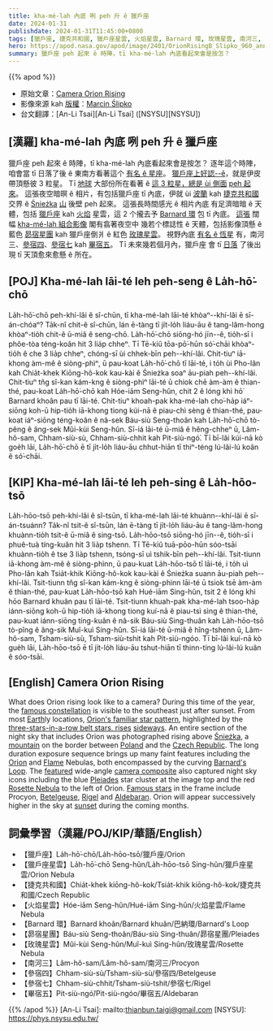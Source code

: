 ```yaml
---
title: kha-mé-lah 內底 咧 peh 升 ê 獵戶座
date: 2024-01-31
publishdate: 2024-01-31T11:45:00+0800
tags: [獵戶座, 捷克共和國, 獵戶座星雲, 火焰星雲, Barnard 環, 玫瑰星雲, 南河三, 參宿四, 參宿七, 畢宿五]
hero: https://apod.nasa.gov/apod/image/2401/OrionRisingB_Slipko_960_annotated.jpg
summary: 獵戶座 peh 起來 ê 時陣，tī kha-mé-lah 內底看起來會是按怎？
---
```


{{% apod %}}

- 原始文章：[Camera Orion Rising](https://apod.nasa.gov/apod/ap240131.html)
- 影像來源 kah [版權][copyright]：[Marcin Ślipko](https://www.instagram.com/marcinslipko_photo/)
- 台文翻譯：[An-Li Tsai][An-Li Tsai] ([NSYSU][NSYSU])

## [漢羅] kha-mé-lah 內底 咧 peh 升 ê 獵戶座
獵戶座 peh 起來 ê 時陣，tī kha-mé-lah 內底看起來會是按怎？
逐年這个時陣，咱會當 tī 日落了後 ê 東南方看著這个 [有名 ê 星座][famous constellation]。
[獵戶座上好認--ê][Orion's familiar star pattern]，就是伊皮帶頂懸彼 3 粒星。
Tī [地球][Earth] 大部份所在看著 ê [這 3 粒星，總是 ùi 側面][three-stars-in-a-row belt stars, rises] [peh 起來][sideways]。
這張夜空暗暝 ê 相片，有包括獵戶座 tī 內底，伊就 ùi [波蘭][Poland] kah [捷克共和國][Czech Republic] 交界 ê [Śnieżka][Śnieżka] [山][mountain] 後壁 peh 起來。
這張長時間感光 ê 相片內底 有足濟暗暗 ê 天體，包括 [獵戶座][Orion] kah [火焰][Flame] 星雲，這 2 个攏去予 [Barnard 環][Barnard's Loop] 包 tī 內底。
[這張][featured] 闊幅 [kha-mé-lah 組合影像][camera composite] 閣有翕著夜空中 幾若个標誌性 ê 天體，包括影像頂懸 ê 藍色 [昴宿星團][Pleiades] kah 獵戶座倒爿 ê 紅色 [玫瑰星雲][Rosette Nebula]。
視野內底 [有名 ê 恆星][Famous stars] 有，南河三、[參宿四][Betelgeuse]、[參宿七][Rigel] kah [畢宿五][Aldebaran]。
Tī 未來幾若個月內，獵戶座 會 tī [日落][sunset] 了後出現 tī 天頂愈來愈懸 ê 所在。

## [POJ] Kha-mé-lah lāi-té leh peh-seng ê La̍h-hō͘-chō
La̍h-hō͘-chō peh-khí-lâi ê sî-chūn, tī kha-mé-lah lāi-té khòaⁿ--khí-lâi ē sī-án-chóaⁿ?
Ta̍k-nî chit-ê sî-chūn, lán ē-tàng tī ji̍t-lo̍h liáu-āu ê tang-lâm-hong khòaⁿ-tio̍h chit-ê ū-miâ ê seng-chō.
La̍h-hō͘-chō siōng-hó jīn--ê, tio̍h-sī i phôe-tòa téng-koân hit 3 lia̍p chheⁿ.
Tī Tē-kiû tōa-pō͘-hūn só͘-chāi khòaⁿ-tio̍h ê che 3 lia̍p chheⁿ, chóng-sī ùi chhek-bīn peh--khí-lâi.
Chit-tiuⁿ iā-khong àm-mê ê siòng-phìⁿ, ū pau-koat La̍h-hō͘-chō tī lāi-té, i to̍h ùi Pho-lân kah Chia̍t-khek Kiōng-hô-kok kau-kài ê Śnieżka soaⁿ āu-piah peh--khí-lâi.
Chit-tiuⁿ tn̂g sî-kan kám-kng ê siòng-phìⁿ lāi-té ū chiok chē àm-àm ê thian-thé, pau-koat La̍h-hō͘-chō kah Hóe-iām Seng-hûn, chit 2 ê lóng khì hō͘ Barnard khoân pau tī lāi-té.
Chit-tiuⁿ khoah-pak kha-mé-lah cho͘-ha̍p iáⁿ-siōng koh-ū hip-tio̍h iā-khong tiong kúi-nā ê piau-chì sèng ê thian-thé, pau-koat iáⁿ-siōng téng-koân ê nâ-sek Báu-siù Seng-thoân kah La̍h-hō͘-chō tò-pêng ê âng-sek Mûi-kùi Seng-hûn.
Sī-iá lāi-té ū-miâ ê hêng-chheⁿ ū, Lâm-hô-sam, Chham-siù-sù, Chham-siù-chhit kah Pit-siù-ngó͘.
Tī bī-lâi kúi-nā kò goe̍h lāi, La̍h-hō͘-chō ē tī ji̍t-lo̍h liáu-āu chhut-hiān tī thiⁿ-téng lú-lâi-lú koân ê só͘-chāi.

## [KIP] Kha-mé-lah lāi-té leh peh-sing ê La̍h-hōo-tsō
La̍h-hōo-tsō peh-khí-lâi ê sî-tsūn, tī kha-mé-lah lāi-té khuànn--khí-lâi ē sī-án-tsuánn?
Ta̍k-nî tsit-ê sî-tsūn, lán ē-tàng tī ji̍t-lo̍h liáu-āu ê tang-lâm-hong khuànn-tio̍h tsit-ê ū-miâ ê sing-tsō.
La̍h-hōo-tsō siōng-hó jīn--ê, tio̍h-sī i phuê-tuà tíng-kuân hit 3 lia̍p tshenn.
Tī Tē-kiû tuā-pōo-hūn sóo-tsāi khuànn-tio̍h ê tse 3 lia̍p tshenn, tsóng-sī uì tshik-bīn peh--khí-lâi.
Tsit-tiunn iā-khong àm-mê ê siòng-phìnn, ū pau-kuat La̍h-hōo-tsō tī lāi-té, i to̍h uì Pho-lân kah Tsia̍t-khik Kiōng-hô-kok kau-kài ê Śnieżka suann āu-piah peh--khí-lâi.
Tsit-tiunn tn̂g sî-kan kám-kng ê siòng-phìnn lāi-té ū tsiok tsē àm-àm ê thian-thé, pau-kuat La̍h-hōo-tsō kah Hué-iām Sing-hûn, tsit 2 ê lóng khì hōo Barnard khuân pau tī lāi-té.
Tsit-tiunn khuah-pak kha-mé-lah tsoo-ha̍p iánn-siōng koh-ū hip-tio̍h iā-khong tiong kuí-nā ê piau-tsì sìng ê thian-thé, pau-kuat iánn-siōng tíng-kuân ê nâ-sik Báu-siù Sing-thuân kah La̍h-hōo-tsō tò-pîng ê âng-sik Muî-kuì Sing-hûn.
Sī-iá lāi-té ū-miâ ê hîng-tshenn ū, Lâm-hô-sam, Tsham-siù-sù, Tsham-siù-tshit kah Pit-siù-ngóo.
Tī bī-lâi kuí-nā kò gue̍h lāi, La̍h-hōo-tsō ē tī ji̍t-lo̍h liáu-āu tshut-hiān tī thinn-tíng lú-lâi-lú kuân ê sóo-tsāi.

## [English] Camera Orion Rising
What does Orion rising look like to a camera?
During this time of the year, the [famous constellation][famous constellation] is visible to the southeast just after sunset.
From most [Earth][Earth]ly locations, [Orion's familiar star pattern][Orion's familiar star pattern], highlighted by the [three-stars-in-a-row belt stars, rises][three-stars-in-a-row belt stars, rises] [sideways][sideways].
An entire section of the night sky that includes Orion was photographed rising above [Śnieżka][Śnieżka], a [mountain][mountain] on the border between [Poland][Poland] and the [Czech Republic][Czech Republic].
The long duration exposure sequence brings up many faint features including the [Orion][Orion] and [Flame][Flame] Nebulas, both encompassed by the curving [Barnard's Loop][Barnard's Loop].
The [featured][featured] wide-angle [camera composite][camera composite] also captured night sky icons including the blue [Pleiades][Pleiades] star cluster at the image top and the red [Rosette Nebula][Rosette Nebula] to the left of Orion.
[Famous stars][Famous stars] in the frame include Procyon, [Betelgeuse][Betelgeuse], [Rigel][Rigel] and [Aldebaran][Aldebaran].
Orion will appear successively higher in the sky at [sunset][sunset] during the coming months.

## 詞彙學習（漢羅/POJ/KIP/華語/English）
- 【獵戶座】La̍h-hō͘-chō/La̍h-hōo-tsō/獵戶座/Orion
- 【獵戶座星雲】La̍h-hō͘-chō Seng-hûn/La̍h-hōo-tsō Sing-hûn/獵戶座星雲/Orion Nebula
- 【捷克共和國】Chia̍t-khek kiōng-hô-kok/Tsia̍t-khik kiōng-hô-kok/捷克共和國/Czech Republic
- 【火焰星雲】Hóe-iām Seng-hûn/Hué-iām Sing-hûn/火焰星雲/Flame Nebula
- 【Barnard 環】Barnard khoân/Barnard khuân/巴納環/Barnard's Loop
- 【昴宿星團】Báu-siù Seng-thoân/Báu-siù Sing-thuân/昴宿星團/Pleiades
- 【玫瑰星雲】Mûi-kùi Seng-hûn/Muî-kuì Sing-hûn/玫瑰星雲/Rosette Nebula
- 【南河三】Lâm-hô-sam/Lâm-hô-sam/南河三/Procyon
- 【參宿四】Chham-siù-sù/Tsham-siù-sù/參宿四/Betelgeuse
- 【參宿七】Chham-siù-chhit/Tsham-siù-tshit/參宿七/Rigel
- 【畢宿五】Pit-siù-ngó͘/Pit-siù-ngóo/畢宿五/Aldebaran

{{% /apod %}}
[An-Li Tsai]: mailto:thianbun.taigi@gmail.com
[NSYSU]: https://phys.nsysu.edu.tw/

[copyright]: https://apod.nasa.gov/apod/fap/lib/about_apod.html#srapply
[License]: https://creativecommons.org/licenses/by/3.0/

[famous constellation]:https://universe.nasa.gov/news/147/discovering-the-universe-through-the-constellation-orion/
[Earth]:https://science.nasa.gov/earth/facts/
[Orion's familiar star pattern]:https://apod.nasa.gov/apod/ap030207.html
[three-stars-in-a-row belt stars, rises]:https://apod.nasa.gov/apod/ap171123.html
[sideways]:https://apod.nasa.gov/apod/ap201225.html
[Śnieżka]:https://pl.wikipedia.org/wiki/%C5%9Anie%C5%BCka
[mountain]:https://youtu.be/i9W_ek8b61I
[Poland]:https://en.wikipedia.org/wiki/Poland
[Czech Republic]:https://en.wikipedia.org/wiki/Czech_Republic
[Orion]:https://apod.nasa.gov/apod/ap210629.html
[Flame]:https://apod.nasa.gov/apod/ap211103.html
[Barnard's Loop]:https://en.wikipedia.org/wiki/Barnard%27s_Loop
[featured]:https://www.instagram.com/p/C2FpvawMzw9/
[camera composite]:https://apod.nasa.gov/apod/ap180321.html
[Pleiades]:https://en.wikipedia.org/wiki/Pleiades
[Rosette Nebula]:https://apod.nasa.gov/apod/ap210214.html
[Famous stars]:https://w0.peakpx.com/wallpaper/264/469/HD-wallpaper-cat-stars-glasses-sky-animal-sea-summer-funny-face-pink-pisica.jpg
[Betelgeuse]:https://universe.nasa.gov/news/237/what-is-betelgeuse-inside-the-strange-volatile-star/
[Rigel]:https://apod.nasa.gov/apod/ap220124.html
[Aldebaran]:https://skyandtelescope.org/astronomy-news/meet-aldebaran-the-bulls-eye/
[sunset]:https://apod.nasa.gov/apod/ap231025.html
